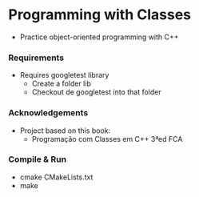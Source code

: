 # Programming with Classes

* Practice object-oriented programming with C++

### Requirements
* Requires googletest library
    * Create a folder lib
    * Checkout de googletest into that folder

### Acknowledgements
* Project based on this book:
    * Programação com Classes em C++ 3ªed FCA 


### Compile & Run
* cmake CMakeLists.txt
* make
